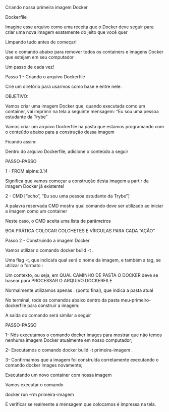 Criando nossa primeira imagem Docker

Dockerfile 

Imagine esse arquivo como uma receita que o Docker deve seguir para criar uma nova imagem exatamente do jeito que você quer 


Limpando tudo antes de começar!

Use o comando abaixo para remover todos os containers e imagens Docker que estejam em seu computador 




Um passo de cada vez!


Passo 1 - Criando o arquivo Dockerfile


Crie um diretório para usarmos como base e entre nele: 





OBJETIVO:


Vamos criar uma imagem Docker que, quando executada como um container, vai imprimir na tela a seguinte mensagem: “Eu sou uma pessoa estudante da Trybe”




Vamos criar um arquivo Dockerfile na pasta que estamos programando com o conteúdo abaixo para a construção dessa imagem 





Ficando assim: 





Dentro do arquivo Dockerfile, adicione o conteúdo a seguir 





PASSO-PASSO 

1 - FROM alpine:3.14

Significa que vamos começar a construção desta imagem a partir da imagem Docker já existente! 


2 - CMD [“echo”, “Eu sou uma pessoa estudante da Trybe”]

A palavra reservada CMD mostra qual comando deve ser utilizado ao iniciar a imagem como um container 

Neste caso, o CMD aceita uma lista de parâmetros 

BOA PRÁTICA COLOCAR COLCHETES E VÍRGULAS PARA CADA “AÇÃO”


Passo 2 - Construindo a imagem Docker

Vamos utilizar o comando 
docker build <flags> -t <nome-da-imagem> <contexto> . 

Uma flag -t, que indicaŕa qual será o nome da imagem, e também a tag, se utilizar o formato <nome>:<tag> 

Um contexto, ou seja, em QUAL CAMINHO DE PASTA O DOCKER deve se basear para PROCESSAR O ARQUIVO DOCKERFILE 

Normalmente utilizamos apenas . (ponto final), que indica a pasta atual 


No terminal, rode os comandos abaixo dentro da pasta meu-primeiro-dockerfile para construir a imagem:



A saída do comando será similar a seguir 



PASSO-PASSO 

1- Nós executamos o comando docker images para mostrar que não temos nenhuma imagem Docker atualmente em nosso computador;

2- Executamos o comando docker build -t primeira-imagem .

3- Confirmamos que a imagem foi construída corretamente executando o comando docker images novamente;


Executando um novo container com nossa imagem

Vamos executar o comando 

docker run –rm primeira-imagem 

E verificar se realmente a mensagem que colocamos é impressa na tela. 




